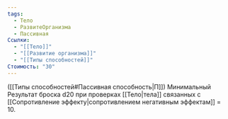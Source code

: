 ```yaml
---
tags:
  - Тело
  - РазвитеОрганизма
  - Пассивная
Ссылки:
  - "[[Тело]]"
  - "[[Развитие организма]]"
  - "[[Типы способностей]]"
Стоимость: "30"
---
```

([[Типы способностей#Пассивная способность|П]]) Минимальный Результат броска d20 при проверках [[Тело|тела]] связанных с [[Сопротивление эффекту|сопротивлением негативным эффектам]]
= 10.
